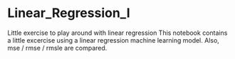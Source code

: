 # Linear_Regression_I
Little exercise to play around with linear regression
This notebook contains a little excercise using a linear regression machine learning model. Also, mse / rmse / rmsle are compared. 
